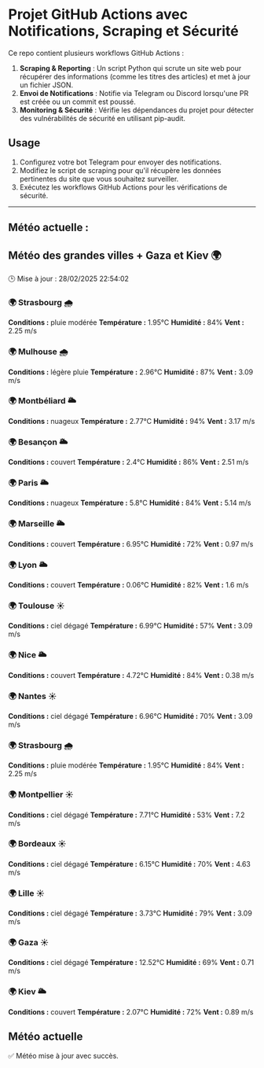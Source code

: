 # Projet GitHub Actions avec Notifications, Scraping et Sécurité

Ce repo contient plusieurs workflows GitHub Actions :

1. **Scraping & Reporting** : Un script Python qui scrute un site web pour récupérer des informations (comme les titres des articles) et met à jour un fichier JSON.
2. **Envoi de Notifications** : Notifie via Telegram ou Discord lorsqu'une PR est créée ou un commit est poussé.
3. **Monitoring & Sécurité** : Vérifie les dépendances du projet pour détecter des vulnérabilités de sécurité en utilisant pip-audit.

## Usage

1. Configurez votre bot Telegram pour envoyer des notifications.
2. Modifiez le script de scraping pour qu'il récupère les données pertinentes du site que vous souhaitez surveiller.
3. Exécutez les workflows GitHub Actions pour les vérifications de sécurité.

---

## Météo actuelle :
## Météo des grandes villes + Gaza et Kiev 🌍
🕒 Mise à jour : 28/02/2025 22:54:02

### 🌍 Strasbourg 🌧️
**Conditions :** pluie modérée
**Température :** 1.95°C
**Humidité :** 84%
**Vent :** 2.25 m/s

### 🌍 Mulhouse 🌧️
**Conditions :** légère pluie
**Température :** 2.96°C
**Humidité :** 87%
**Vent :** 3.09 m/s

### 🌍 Montbéliard 🌥️
**Conditions :** nuageux
**Température :** 2.77°C
**Humidité :** 94%
**Vent :** 3.17 m/s

### 🌍 Besançon 🌥️
**Conditions :** couvert
**Température :** 2.4°C
**Humidité :** 86%
**Vent :** 2.51 m/s

### 🌍 Paris 🌥️
**Conditions :** nuageux
**Température :** 5.8°C
**Humidité :** 84%
**Vent :** 5.14 m/s

### 🌍 Marseille 🌥️
**Conditions :** couvert
**Température :** 6.95°C
**Humidité :** 72%
**Vent :** 0.97 m/s

### 🌍 Lyon 🌥️
**Conditions :** couvert
**Température :** 0.06°C
**Humidité :** 82%
**Vent :** 1.6 m/s

### 🌍 Toulouse ☀️
**Conditions :** ciel dégagé
**Température :** 6.99°C
**Humidité :** 57%
**Vent :** 3.09 m/s

### 🌍 Nice 🌥️
**Conditions :** couvert
**Température :** 4.72°C
**Humidité :** 84%
**Vent :** 0.38 m/s

### 🌍 Nantes ☀️
**Conditions :** ciel dégagé
**Température :** 6.96°C
**Humidité :** 70%
**Vent :** 3.09 m/s

### 🌍 Strasbourg 🌧️
**Conditions :** pluie modérée
**Température :** 1.95°C
**Humidité :** 84%
**Vent :** 2.25 m/s

### 🌍 Montpellier ☀️
**Conditions :** ciel dégagé
**Température :** 7.71°C
**Humidité :** 53%
**Vent :** 7.2 m/s

### 🌍 Bordeaux ☀️
**Conditions :** ciel dégagé
**Température :** 6.15°C
**Humidité :** 70%
**Vent :** 4.63 m/s

### 🌍 Lille ☀️
**Conditions :** ciel dégagé
**Température :** 3.73°C
**Humidité :** 79%
**Vent :** 3.09 m/s

### 🌍 Gaza ☀️
**Conditions :** ciel dégagé
**Température :** 12.52°C
**Humidité :** 69%
**Vent :** 0.71 m/s

### 🌍 Kiev 🌥️
**Conditions :** couvert
**Température :** 2.07°C
**Humidité :** 72%
**Vent :** 0.89 m/s


## Météo actuelle
✅ Météo mise à jour avec succès.
